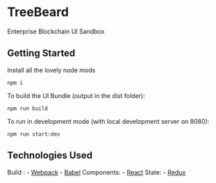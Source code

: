 # TreeBeard
Enterprise Blockchain UI Sandbox

## Getting Started

Install all the lovely node mods 
```
npm i
```

To build the UI Bundle (output in the dist folder):
```
npm run build
```

To run in development mode (with local development server on 8080):
```
npm run start:dev
```

## Technologies Used
Build :
    - [Webpack](https://webpack.js.org/)
    - [Babel](https://babeljs.io/)
Components:
    - [React](https://reactjs.org/)
State:
    - [Redux](https://redux.js.org/)
